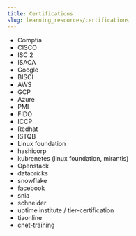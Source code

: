 ```yaml
---
title: Certifications
slug: learning_resources/certifications
---
```


-   Comptia
-   CISCO
-   ISC 2
-   ISACA
-   Google
-   BISCI
-   AWS
-   GCP
-   Azure
-   PMI
-   FIDO
-   ICCP
-   Redhat
-   ISTQB
-   Linux foundation
-   hashicorp
-   kubrenetes (linux foundation, mirantis)
-   Openstack
-   databricks
-   snowflake
-   facebook
-   snia
-   schneider
-   uptime institute / tier-certification
-   tiaonline
-   cnet-training
